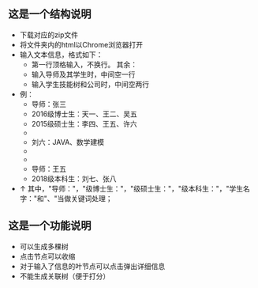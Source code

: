 ## 这是一个结构说明
- 下载对应的zip文件
- 将文件夹内的html以Chrome浏览器打开
- 输入文本信息，格式如下：
  - 第一行顶格输入，不换行。
  其余：
  - 输入导师及其学生时，中间空一行
  - 输入学生技能树和公司时，中间空两行
- 例：
  - 导师：张三
  - 2016级博士生：天一、王二、吴五
  - 2015级硕士生：李四、王五、许六
  - 
  - 刘六：JAVA、数学建模
  - 
  - 
  - 导师：王五
  - 2018级本科生：刘七、张八
- ↑ 其中，"导师："，"级博士生："，"级硕士生："，"级本科生："，"学生名字："和"、"当做关键词处理；
## 这是一个功能说明
- 可以生成多棵树
- 点击节点可以收缩
- 对于输入了信息的叶节点可以点击弹出详细信息
- 不能生成关联树（便于打分）
